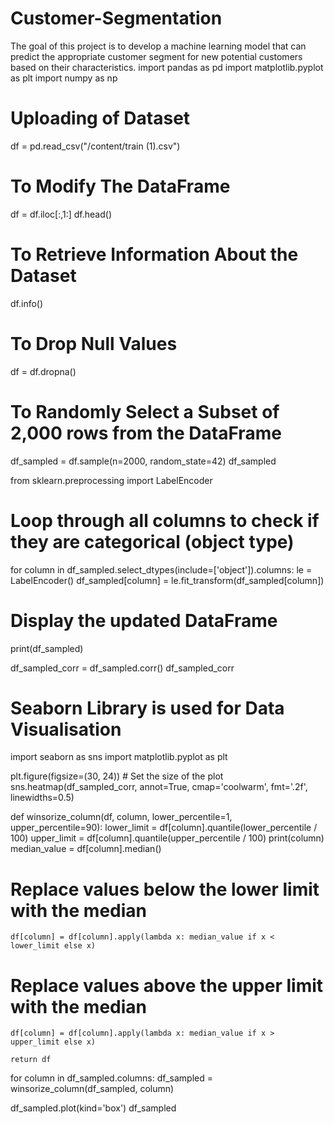 # Customer-Segmentation
The goal of this project is to develop a machine learning model that can predict the appropriate customer segment for new potential customers based on their characteristics. 
import pandas as pd
import matplotlib.pyplot as plt
import numpy as np

# Uploading of Dataset
df = pd.read_csv("/content/train (1).csv")

# To Modify The DataFrame
df = df.iloc[:,1:]
df.head()

# To Retrieve Information About the Dataset
df.info()

# To Drop Null Values
df = df.dropna()

#  To Randomly Select a Subset of 2,000 rows from the DataFrame
df_sampled = df.sample(n=2000, random_state=42)
df_sampled

from sklearn.preprocessing import LabelEncoder

# Loop through all columns to check if they are categorical (object type)
for column in df_sampled.select_dtypes(include=['object']).columns:
    le = LabelEncoder()
    df_sampled[column] = le.fit_transform(df_sampled[column])

# Display the updated DataFrame
print(df_sampled)

df_sampled_corr = df_sampled.corr()
df_sampled_corr

# Seaborn Library is used for Data Visualisation
import seaborn as sns
import matplotlib.pyplot as plt

plt.figure(figsize=(30, 24))  # Set the size of the plot
sns.heatmap(df_sampled_corr, annot=True, cmap='coolwarm', fmt='.2f', linewidths=0.5)

def winsorize_column(df, column, lower_percentile=1, upper_percentile=90):
    lower_limit = df[column].quantile(lower_percentile / 100)
    upper_limit = df[column].quantile(upper_percentile / 100)
    print(column)
    median_value = df[column].median()

# Replace values below the lower limit with the median
    df[column] = df[column].apply(lambda x: median_value if x < lower_limit else x)
    
# Replace values above the upper limit with the median
    df[column] = df[column].apply(lambda x: median_value if x > upper_limit else x)

    return df
    
for column in df_sampled.columns:
    df_sampled = winsorize_column(df_sampled, column)

df_sampled.plot(kind='box')
df_sampled
